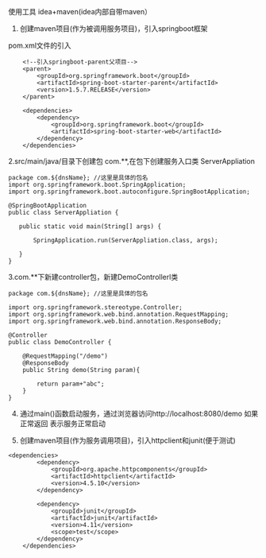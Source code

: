 
使用工具 idea+maven(idea内部自带maven）

1. 创建maven项目(作为被调用服务项目)，引入springboot框架

pom.xml文件的引入

```
    <!--引入springboot-parent父项目-->
    <parent>
        <groupId>org.springframework.boot</groupId>
        <artifactId>spring-boot-starter-parent</artifactId>
        <version>1.5.7.RELEASE</version>
    </parent>

    <dependencies>
        <dependency>
            <groupId>org.springframework.boot</groupId>
            <artifactId>spring-boot-starter-web</artifactId>
        </dependency>
    </dependencies>
 ```
 
 2.src/main/java/目录下创建包 com.**,在包下创建服务入口类 ServerAppliation
 
 ```
 package com.${dnsName}; //这里是具体的包名
 import org.springframework.boot.SpringApplication;
import org.springframework.boot.autoconfigure.SpringBootApplication;

@SpringBootApplication
public class ServerAppliation {

    public static void main(String[] args) {

        SpringApplication.run(ServerAppliation.class, args);

    }
}
```

3.com.**下新建controller包，新建DemoControllerl类
```
package com.${dnsName}; //这里是具体的包名

import org.springframework.stereotype.Controller;
import org.springframework.web.bind.annotation.RequestMapping;
import org.springframework.web.bind.annotation.ResponseBody;

@Controller
public class DemoController {

    @RequestMapping("/demo")
    @ResponseBody
    public String demo(String param){

        return param+"abc";
    }
}
```
 
 4. 通过main()函数启动服务，通过浏览器访问http://localhost:8080/demo 如果正常返回 表示服务正常启动


5. 创建maven项目(作为服务调用项目)，引入httpclient和junit(便于测试)

```
<dependencies>
        <dependency>
            <groupId>org.apache.httpcomponents</groupId>
            <artifactId>httpclient</artifactId>
            <version>4.5.10</version>
        </dependency>

        <dependency>
            <groupId>junit</groupId>
            <artifactId>junit</artifactId>
            <version>4.11</version>
            <scope>test</scope>
        </dependency>
    </dependencies>

```




 
 
